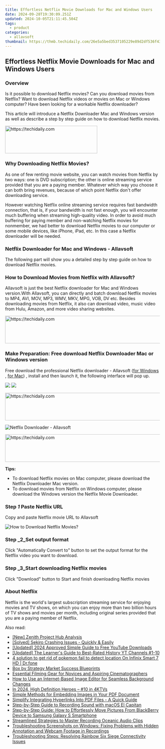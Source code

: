 ```yaml
---
title: Effortless Netflix Movie Downloads for Mac and Windows Users
date: 2024-09-28T19:30:09.251Z
updated: 2024-10-05T21:11:45.504Z
tags:
  - product
categories:
  - allavsoft
thumbnail: https://thmb.techidaily.com/26e5a5bed3537105229e89d2df536f43cfadace1d3a287d0f50c6226ff3d146f.png
---
```


## Effortless Netflix Movie Downloads for Mac and Windows Users

### Overview

Is it possible to download Netflix movies? Can you download movies from Netflix? Want to download Netflix videos or movies on Mac or Windows computer? Have been looking for a workable Netflix downloader?

This article will introduce a Netflix Downloader Mac and Windows version as well as describe a step by step guide on how to download Netflix movies.

<!-- affiliate ads begin -->
<a href="https://aligracehair.sjv.io/c/5597632/2135355/19272" target="_top" id="2135355">
  <img src="//a.impactradius-go.com/display-ad/19272-2135355" border="0" alt="https://techidaily.com" width="300" height="90"/>
</a>
<img height="0" width="0" src="https://aligracehair.sjv.io/i/5597632/2135355/19272" style="position:absolute;visibility:hidden;" border="0" />
<!-- affiliate ads end -->

### Why Downloading Netflix Movies?

As one of few renting movie website, you can watch movies from Netflix by two ways: one is DVD subscription; the other is online streaming service provided that you are a paying member. Whatever which way you choose it can both bring revenues, because of which point Netflix don't offer downloading service.

However watching Netflix online streaming service requires fast bandwidth connection, that is, if your bandwidth is not fast enough, you will encounter much buffering when streaming high-quality video. In order to avoid much buffering for paying member and non-watching Netflix movies for nonmember, we had better to download Netflix movies to our computer or some mobile devices, like iPhone, iPad, etc. In this case a Netflix downloader will be needed.

### Netflix Downloader for Mac and Windows - Allavsoft

The following part will show you a detailed step by step guide on how to download Netflix movies.

### How to Download Movies from Netflix with Allavsoft?

Allavsoft is just the best Netflix downloader for Mac and Windows version.With Allavsoft, you can directly and batch download Netflix movies to MP4, AVI, MOV, MP3, WMV, MKV, MPG, VOB, DV etc. Besides downloading movies from Netflix, it also can download video, music video from Hulu, Amazon, and more video sharing websites.

<!-- affiliate ads begin -->
<a href="https://aidotcom.pxf.io/c/5597632/2134499/19576" target="_top" id="2134499">
  <img src="//a.impactradius-go.com/display-ad/19576-2134499" border="0" alt="https://techidaily.com" width="600" height="90"/>
</a>
<img height="0" width="0" src="https://aidotcom.pxf.io/i/5597632/2134499/19576" style="position:absolute;visibility:hidden;" border="0" />
<!-- affiliate ads end -->

### Make Preparation: Free download Netflix Downloader Mac or Windows version

Free download the professional Netflix downloader - Allavsoft ([for Windows](https://tools.techidaily.com/allavsoft/products/) , [for Mac](https://tools.techidaily.com/allavsoft/products/)) , install and then launch it, the following interface will pop up.

[![](https://www.allavsoft.com/how-to/../images/how-to/free-download-win.jpg)](https://tools.techidaily.com/allavsoft/products/) [![](https://www.allavsoft.com/how-to/../images/how-to/free-download-mac.jpg)](https://tools.techidaily.com/allavsoft/products/)

<!-- affiliate ads begin -->
<a href="https://appsumo.8odi.net/c/5597632/2105873/7443" target="_top" id="2105873">
  <img src="//a.impactradius-go.com/display-ad/7443-2105873" border="0" alt="https://techidaily.com" width="728" height="90"/>
</a>
<img height="0" width="0" src="https://appsumo.8odi.net/i/5597632/2105873/7443" style="position:absolute;visibility:hidden;" border="0" />
<!-- affiliate ads end -->

![Netflix Downloader - Allavsoft](https://www.allavsoft.com/how-to/../images/allavsoft/screen-shot-600.jpg)

<!-- affiliate ads begin -->
<a href="https://appsumo.8odi.net/c/5597632/2118322/7443" target="_top" id="2118322">
  <img src="//a.impactradius-go.com/display-ad/7443-2118322" border="0" alt="https://techidaily.com" width="728" height="90"/>
</a>
<img height="0" width="0" src="https://appsumo.8odi.net/i/5597632/2118322/7443" style="position:absolute;visibility:hidden;" border="0" />
<!-- affiliate ads end -->

**Tips:**

* To download Netflix movies on Mac computer, please download the Netflix Downloader Mac version.
* To download movies from Netflix on Windows computer, please download the Windows version the Netflix Movie Downloader.

### Step _1_ Paste Netflix URL

Copy and paste Netflix movie URL to Allavsoft

![How to Download Netflix Movies?](https://www.allavsoft.com/how-to/../images/how-to/netflix-downloader-mac-windows/download-netflix-movies.jpg)

### Step _2_Set output format

Click "Automatically Convert to" button to set the output format for the Netflix video you want to download.

### Step _3_Start downloading Netflix movies

Click "Download" button to Start and finish downloading Netflix movies

### About Netflix

Netflix is the world's largest subscription streaming service for enjoying movies and TV shows, on which you can enjoy more than two billion hours of TV shows and movies per month, including original series provided that you are a paying member of Netflix.

<ins class="adsbygoogle"
     style="display:block"
     data-ad-format="autorelaxed"
     data-ad-client="ca-pub-7571918770474297"
     data-ad-slot="1223367746"></ins>

<ins class="adsbygoogle"
     style="display:block"
     data-ad-client="ca-pub-7571918770474297"
     data-ad-slot="8358498916"
     data-ad-format="auto"
     data-full-width-responsive="true"></ins>

<span class="atpl-alsoreadstyle">Also read:</span>
<div><ul>
<li><a href="https://article-helps.techidaily.com/new-zenith-project-hub-analysis/"><u>[New] Zenith Project Hub Analysis</u></a></li>
<li><a href="https://win-solutions.techidaily.com/solved-sekiro-crashing-issues-quickly-and-easily/"><u>[Solved] Sekiro Crashing Issues - Quickly & Easily</u></a></li>
<li><a href="https://youtube-tips.techidaily.com/ed-2024-approved-simple-guide-to-free-youtube-downloads/"><u>[Updated] 2024 Approved Simple Guide to Free YouTube Downloads</u></a></li>
<li><a href="https://facebook-record-videos.techidaily.com/updated-the-learners-guide-to-best-rated-history-yt-channels-1-10/"><u>[Updated] The Learner's Guide to Best-Rated History YT Channels #1-10</u></a></li>
<li><a href="https://android-pokemon-go.techidaily.com/4-solution-to-get-rid-of-pokemon-fail-to-detect-location-on-infinix-smart-7-hd-drfone-by-drfone-virtual-android/"><u>4 solution to get rid of pokemon fail to detect location On Infinix Smart 7 HD | Dr.fone</u></a></li>
<li><a href="https://extra-hints.techidaily.com/box-by-strategy-market-success-blueprints/"><u>Box by Strategy Market Success Blueprints</u></a></li>
<li><a href="https://extra-resources.techidaily.com/essential-filming-gear-for-novices-and-aspiring-cinematographers/"><u>Essential Filming Gear for Novices and Aspiring Cinematographers</u></a></li>
<li><a href="https://discover-cheats.techidaily.com/how-to-use-an-internet-based-image-editor-for-seamless-background-changes/"><u>How to Use an Internet-Based Image Editor for Seamless Background Changes</u></a></li>
<li><a href="https://some-knowledge.techidaily.com/in-2024-high-definition-heroes-10-in-4ktvs/"><u>In 2024, High Definition Heroes – #10 in 4KTVs</u></a></li>
<li><a href="https://discover-cheats.techidaily.com/simple-methods-for-embedding-images-in-your-pdf-document/"><u>Simple Methods for Embedding Images in Your PDF Document</u></a></li>
<li><a href="https://discover-cheats.techidaily.com/simplify-integrating-hyperlinks-into-pdf-files-a-quick-guide/"><u>Simplify Integrating Hyperlinks Into PDF Files - A Quick Guide</u></a></li>
<li><a href="https://discover-cheats.techidaily.com/step-by-step-guide-to-recording-sound-with-macos-el-capitan/"><u>Step-by-Step Guide to Recording Sound with macOS El Capitan</u></a></li>
<li><a href="https://discover-cheats.techidaily.com/step-by-step-guide-how-to-effortlessly-move-pictures-from-blackberry-device-to-samsung-galaxy-s-smartphone/"><u>Step-by-Step Guide: How to Effortlessly Move Pictures From BlackBerry Device to Samsung Galaxy S Smartphone</u></a></li>
<li><a href="https://discover-cheats.techidaily.com/streamlined-strategies-to-master-recording-oceanic-audio-clips/"><u>Streamlined Strategies to Master Recording Oceanic Audio Clips</u></a></li>
<li><a href="https://discover-cheats.techidaily.com/troubleshooting-screenshots-on-windows-fixing-problems-with-hidden-annotation-and-webcam-footage-in-recordings/"><u>Troubleshooting Screenshots on Windows: Fixing Problems with Hidden Annotation and Webcam Footage in Recordings</u></a></li>
<li><a href="https://win-answers.techidaily.com/troubleshooting-steps-resolving-rainbow-six-siege-connectivity-issues/"><u>Troubleshooting Steps: Resolving Rainbow Six Siege Connectivity Issues</u></a></li>
</ul></div>

